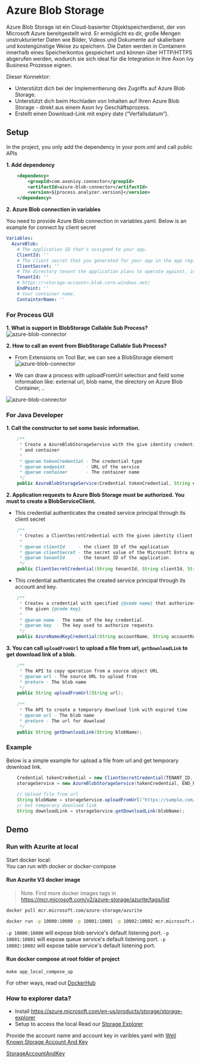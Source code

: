 # Azure Blob Storage

Azure Blob Storage ist ein Cloud-basierter Objektspeicherdienst, der von Microsoft Azure bereitgestellt wird. Er ermöglicht es dir, große Mengen unstrukturierter Daten wie Bilder, Videos und Dokumente auf skalierbare und kostengünstige Weise zu speichern. Die Daten werden in Containern innerhalb eines Speicherkontos gespeichert und können über HTTP/HTTPS abgerufen werden, wodurch sie sich ideal für die Integration in Ihre Axon Ivy Business Prozesse eignen.

Dieser Konnektor:
- Unterstützt dich bei der Implementierung des Zugriffs auf Azure Blob Storage.
- Unterstützt dich beim Hochladen von Inhalten auf Ihren Azure Blob Storage - direkt aus einem Axon Ivy Geschäftsprozess.
- Erstellt einen Download-Link mit expiry date (“Verfallsdatum”).

## Setup

In the project, you only add the dependency in your pom.xml and call public APIs

**1. Add dependency**
```XML
	<dependency>
		<groupId>com.axonivy.connector</groupId>
		<artifactId>azure-blob-connector</artifactId>
		<version>${process.analyzer.version}</version>
	</dependency>
```
**2. Azure Blob connection in variables**

You need to provide Azure Blob connection in variables.yaml. Below is an example for connect by client secret
```yaml
Variables:
  AzureBlob:
    # The application ID that's assigned to your app.
    ClientId: ''
    # The client secret that you generated for your app in the app registration portal.
    ClientSecret: ''
    # The directory tenant the application plans to operate against, in GUID or domain-name format.
    TenantId: ''
    # https://<storage-account>.blob.core.windows.net/
    EndPoint: ''
    # Your container name.
    ContainterName: ''
```

### For Process GUI
**1. What is support in BlobStorage Callable Sub Process?**
 ![azure-blob-connector](images/BlobStorageFunctions.png)

**2. How to call an event from BlobStorage Callable Sub Process?**
- From Extensions on Tool Bar, we can see a BlobStorage element
![azure-blob-connector](images/ElementInExtensions.png)

- We can draw a process with uploadFromUrl selection and field some information like: external url, blob name, the directory on Azure Blob Container, .. 

![azure-blob-connector](images/AddBlobStorageAndCallFunction.png)

### For Java Developer
**1. Call the constructor to set some basic information.**
```java
	/**
	 * Create a AzureBlobStorageService with the give identity credential, endpoint
	 * and container
	 * 
	 * @param tokenCredential - The credential type
	 * @param endpoint        - URL of the service
	 * @param container       - The container name
	 */	
	public AzureBlobStorageService(Credential tokenCredential, String endpoint, String container) {}
```

**2. Application requests to Azure Blob Storage must be authorized. You must to create a BlobServiceClient.**

  -  This credential authenticates the created service principal through its client secret
```java
	/**
	 * Creates a ClientSecretCredential with the given identity client options.
	 * 
	 * @param clientId     - the client ID of the application
	 * @param clientSecret - the secret value of the Microsoft Entra application.
	 * @param tenantId     - the tenant ID of the application.
	 */
	public ClientSecretCredential(String tenantId, String clientId, String clientSecret) {}
```

 -  This credential authenticates the created service principal through its account and key. 
```java
	/**
	 * Creates a credential with specified {@code name} that authorizes request with
	 * the given {@code key}.
	 * 
	 * @param name - The name of the key credential.
	 * @param key  - The key used to authorize requests.
	 */
	public AzureNamedKeyCredential(String accountName, String accountKey) {}
```

**3. You can call `uploadFromUrl` to upload a file from url, `getDownloadLink`  to get download link of a blob.**
```java
	/**
	 * The API to copy operation from a source object URL
	 * @param url - The source URL to upload from
	 * @return - The blob name
	 */
	public String uploadFromUrl(String url);
	
	/**
	 * The API to create a temporary download link with expired time 
	 * @param url - The blob name
	 * @return - The url for download
	 */
	public String getDownloadLink(String blobName);
```	

### Example

Below is a simple example for upload a file from url and get temporary download link.
``` java
	Credential tokenCredential = new ClientSecretCredential(TENANT_ID, CLIENT_ID, SECRET_VALUE);
	storageService = new AzureBlobStorageService(tokenCredential, END_POINT, TEST_CONTAINTER);
	
	// Upload file from url
	String blobName = storageService.uploadFromUrl("https://sample.com/video.mp4");
	// Get temporary download link
	String downloadLink = storageService.getDownloadLink(blobName);
```

## Demo

### Run with Azurite at local

Start docker local:  
You can run  with docker or docker-compose
 
#### Run Azurite V3 docker image

> Note. Find more docker images tags in <https://mcr.microsoft.com/v2/azure-storage/azurite/tags/list>

```bash
docker pull mcr.microsoft.com/azure-storage/azurite
```

```bash
docker run -p 10000:10000 -p 10001:10001 -p 10002:10002 mcr.microsoft.com/azure-storage/azurite
```

`-p 10000:10000` will expose blob service's default listening port.
`-p 10001:10001` will expose queue service's default listening port.
`-p 10002:10002` will expose table service's default listening port.

#### Run docker compose at root folder of project

```
make app_local_compose_up
```

For other ways, read out [DockerHub](https://github.com/Azure/Azurite/blob/main/README.md#dockerhub)

### How to explorer data?

- Install https://azure.microsoft.com/en-us/products/storage/storage-explorer
- Setup to access the local 
Read our [Storage Explorer](https://learn.microsoft.com/en-us/azure/storage/storage-explorer/vs-azure-tools-storage-manage-with-storage-explorer)

Provide the account name and account key in varibles.yaml with [Well Known Storage Account And Key](https://learn.microsoft.com/en-us/azure/storage/common/storage-use-azurite?tabs=visual-studio%2Cblob-storage#well-known-storage-account-and-key)

[StorageAccountAndKey](images/DevAccountKey.png)